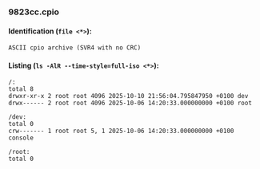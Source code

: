 ### 9823cc.cpio
#### Identification (`file <*>`):
```
ASCII cpio archive (SVR4 with no CRC)
```
#### Listing (`ls -AlR --time-style=full-iso <*>`):
```
/:
total 8
drwxr-xr-x 2 root root 4096 2025-10-10 21:56:04.795847950 +0100 dev
drwx------ 2 root root 4096 2025-10-06 14:20:33.000000000 +0100 root

/dev:
total 0
crw------- 1 root root 5, 1 2025-10-06 14:20:33.000000000 +0100 console

/root:
total 0
```

